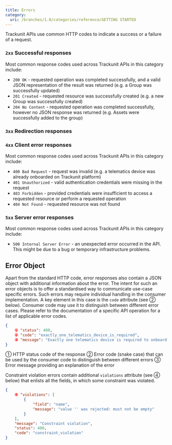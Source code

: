 ```yaml
---
title: Errors
category:
  uri: /branches/1.0/categories/reference/GETTING STARTED
---
```

Trackunit APIs use common HTTP codes to indicate a success or a failure of a request.

### `2xx` Successful responses

Most common response codes used across Trackunit APIs in this category include:

- `200 OK` - requested operation was completed successfully, and a valid JSON representation of the result was returned (e.g. a Group was successfully updated)
- `201 Created` - requested resource was successfully created (e.g. a new Group was successfully created)
- `204 No Content` - requested operation was completed successfully, however no JSON response was returned (e.g. Assets were successfully added to the group)

### `3xx` Redirection responses

### `4xx` Client error responses

Most common response codes used across Trackunit APIs in this category include:

- `400 Bad Request` - request was invalid (e.g. a telematics device was already onboarded on Trackunit platform)
- `401 Unauthorized` - valid authentication credentials were missing in the request
- `403 Forbidden` - provided credentials were insufficient to access a requested resource or perform a requested operation
- `404 Not Found` - requested resource was not found

### `5xx` Server error responses

Most common response codes used across Trackunit APIs in this category include:

- `500 Internal Server Error` -  an unexpected error occurred in the API. This might be due to a bug or temporary infrastructure problems.

## Error Object

Apart from the standard HTTP code, error responses also contain a JSON object with additional information about the error. The intent for such an error objects is to offer a standardised way to communicate use-case specific errors. Such errors may require individual handling in the consumer implementation. A key element in this case is the `code` attribute (see ② below). Consumer code may use it to distinguish between different error cases. Please refer to the documentation of a specific API operation for a list of applicable error codes.

```json Sample use-case specific error
{
    ① "status": 400,
    ② "code": "exactly_one_telematics_device_is_required",
    ③ "message": "Exactly one telematics device is required to onboard an asset. The request was missing a telematics device or had more then one telematics device."
}
```



① HTTP status code of the response
② Error code (snake case) that can be used by the consumer code to distinguish between different errors
③ Error message providing an explanation of the error

Constraint violation errors contain additional `violations` attribute  (see ④ below) that enlists all the fields, in which some constraint was violated.

```json Sample constraint violation error
{
    ④ "violations": [
        {
            "field": "name",
            "message": "value '' was rejected: must not be empty"
        }
    ],
    "message": "Constraint violation",
    "status": 400,
    "code": "constraint_violation"
}
```